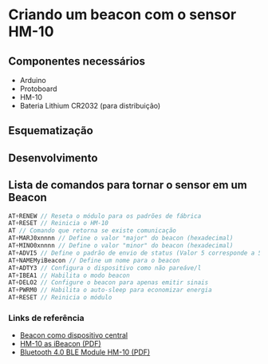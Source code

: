 # Criando um beacon com o sensor HM-10

## Componentes necessários

- Arduino
- Protoboard
- HM-10
- Bateria Lithium CR2032 (para distribuição)

## Esquematização

## Desenvolvimento

## Lista de comandos para tornar o sensor em um Beacon

```c
AT+RENEW // Reseta o módulo para os padrões de fábrica  
AT+RESET // Reinicia o HM-10  
AT // Comando que retorna se existe comunicação  
AT+MARJ0xnnnn // Define o valor "major" do beacon (hexadecimal)  
AT+MINO0xnnnn // Define o valor "minor" do beacon (hexadecimal)  
AT+ADVI5 // Define o padrão de envio de status (Valor 5 corresponde a 546.25 millisegundos)  
AT+NAMEMyiBeacon // Define um nome para o beacon  
AT+ADTY3 // Configura o dispositivo como não pareáve/l  
AT+IBEA1 // Habilita o modo beacon  
AT+DELO2 // Configure o beacon para apenas emitir sinais  
AT+PWRM0 // Habilita o auto-sleep para economizar energia  
AT+RESET // Reinicia o módulo
```

### Links de referência

- [Beacon como dispositivo central](http://blog.blecentral.com/2015/05/13/hm-10-central-ibeacon)
- [HM-10 as iBeacon (PDF)](https://drive.google.com/open?id=0B6UMNMtHS_pYWHpBalh4Y2U2SFU)
- [Bluetooth 4.0 BLE Module HM-10 (PDF)](https://drive.google.com/file/d/0B6UMNMtHS_pYT0V2dEswZ1ctd3M/view?usp=sharing)
